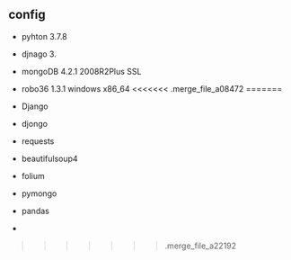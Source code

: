 ## config
- pyhton 3.7.8
- djnago 3.
- mongoDB 4.2.1 2008R2Plus SSL
- robo36 1.3.1 windows x86_64
<<<<<<< .merge_file_a08472
=======

- Django
- djongo
- requests
- beautifulsoup4
- folium
- pymongo
- pandas
- 
>>>>>>> .merge_file_a22192
